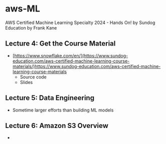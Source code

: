 # aws-ML
AWS Certified Machine Learning Specialty 2024 - Hands On! by Sundog Education by Frank Kane

## Lecture 4: Get the Course Material
- [https://www.snowflake.com/en/](https://www.sundog-education.com/aws-certified-machine-learning-course-materials/)https://www.sundog-education.com/aws-certified-machine-learning-course-materials
  - Source code
  - Slides
 
## Lecture 5: Data Engineering
- Sometime larger efforts than building ML models

## Lecture 6: Amazon S3 Overview
- 



